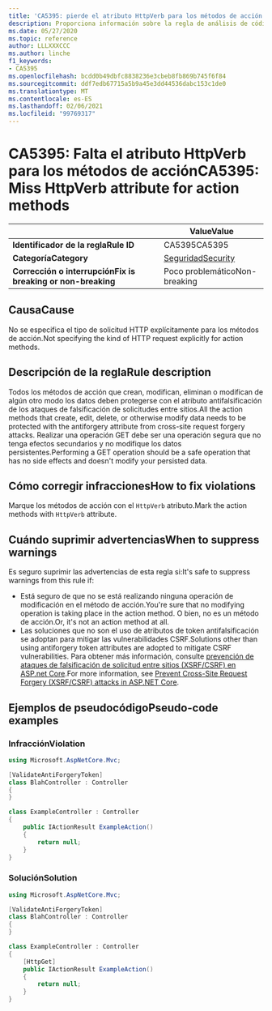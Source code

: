 ```yaml
---
title: 'CA5395: pierde el atributo HttpVerb para los métodos de acción (análisis de código)'
description: Proporciona información sobre la regla de análisis de código CA5395, incluidas las causas, cómo corregir las infracciones y cuándo suprimirlas.
ms.date: 05/27/2020
ms.topic: reference
author: LLLXXXCCC
ms.author: linche
f1_keywords:
- CA5395
ms.openlocfilehash: bcdd0b49dbfc8838236e3cbeb8fb869b745f6f84
ms.sourcegitcommit: ddf7edb67715a5b9a45e3dd44536dabc153c1de0
ms.translationtype: MT
ms.contentlocale: es-ES
ms.lasthandoff: 02/06/2021
ms.locfileid: "99769317"
---
```

# <a name="ca5395-miss-httpverb-attribute-for-action-methods"></a><span data-ttu-id="99099-103">CA5395: Falta el atributo HttpVerb para los métodos de acción</span><span class="sxs-lookup"><span data-stu-id="99099-103">CA5395: Miss HttpVerb attribute for action methods</span></span>

| | <span data-ttu-id="99099-104">Value</span><span class="sxs-lookup"><span data-stu-id="99099-104">Value</span></span> |
|-|-|
| <span data-ttu-id="99099-105">**Identificador de la regla**</span><span class="sxs-lookup"><span data-stu-id="99099-105">**Rule ID**</span></span> |<span data-ttu-id="99099-106">CA5395</span><span class="sxs-lookup"><span data-stu-id="99099-106">CA5395</span></span>|
| <span data-ttu-id="99099-107">**Categoría**</span><span class="sxs-lookup"><span data-stu-id="99099-107">**Category**</span></span> |[<span data-ttu-id="99099-108">Seguridad</span><span class="sxs-lookup"><span data-stu-id="99099-108">Security</span></span>](security-warnings.md)|
| <span data-ttu-id="99099-109">**Corrección o interrupción**</span><span class="sxs-lookup"><span data-stu-id="99099-109">**Fix is breaking or non-breaking**</span></span> |<span data-ttu-id="99099-110">Poco problemático</span><span class="sxs-lookup"><span data-stu-id="99099-110">Non-breaking</span></span>|

## <a name="cause"></a><span data-ttu-id="99099-111">Causa</span><span class="sxs-lookup"><span data-stu-id="99099-111">Cause</span></span>

<span data-ttu-id="99099-112">No se especifica el tipo de solicitud HTTP explícitamente para los métodos de acción.</span><span class="sxs-lookup"><span data-stu-id="99099-112">Not specifying the kind of HTTP request explicitly for action methods.</span></span>

## <a name="rule-description"></a><span data-ttu-id="99099-113">Descripción de la regla</span><span class="sxs-lookup"><span data-stu-id="99099-113">Rule description</span></span>

<span data-ttu-id="99099-114">Todos los métodos de acción que crean, modifican, eliminan o modifican de algún otro modo los datos deben protegerse con el atributo antifalsificación de los ataques de falsificación de solicitudes entre sitios.</span><span class="sxs-lookup"><span data-stu-id="99099-114">All the action methods that create, edit, delete, or otherwise modify data needs to be protected with the antiforgery attribute from cross-site request forgery attacks.</span></span> <span data-ttu-id="99099-115">Realizar una operación GET debe ser una operación segura que no tenga efectos secundarios y no modifique los datos persistentes.</span><span class="sxs-lookup"><span data-stu-id="99099-115">Performing a GET operation should be a safe operation that has no side effects and doesn't modify your persisted data.</span></span>

## <a name="how-to-fix-violations"></a><span data-ttu-id="99099-116">Cómo corregir infracciones</span><span class="sxs-lookup"><span data-stu-id="99099-116">How to fix violations</span></span>

<span data-ttu-id="99099-117">Marque los métodos de acción con el `HttpVerb` atributo.</span><span class="sxs-lookup"><span data-stu-id="99099-117">Mark the action methods with `HttpVerb` attribute.</span></span>

## <a name="when-to-suppress-warnings"></a><span data-ttu-id="99099-118">Cuándo suprimir advertencias</span><span class="sxs-lookup"><span data-stu-id="99099-118">When to suppress warnings</span></span>

<span data-ttu-id="99099-119">Es seguro suprimir las advertencias de esta regla si:</span><span class="sxs-lookup"><span data-stu-id="99099-119">It's safe to suppress warnings from this rule if:</span></span>

- <span data-ttu-id="99099-120">Está seguro de que no se está realizando ninguna operación de modificación en el método de acción.</span><span class="sxs-lookup"><span data-stu-id="99099-120">You're sure that no modifying operation is taking place in the action method.</span></span> <span data-ttu-id="99099-121">O bien, no es un método de acción.</span><span class="sxs-lookup"><span data-stu-id="99099-121">Or, it's not an action method at all.</span></span>
- <span data-ttu-id="99099-122">Las soluciones que no son el uso de atributos de token antifalsificación se adoptan para mitigar las vulnerabilidades CSRF.</span><span class="sxs-lookup"><span data-stu-id="99099-122">Solutions other than using antiforgery token attributes are adopted to mitigate CSRF vulnerabilities.</span></span> <span data-ttu-id="99099-123">Para obtener más información, consulte [prevención de ataques de falsificación de solicitud entre sitios (XSRF/CSRF) en ASP.net Core](/aspnet/core/security/anti-request-forgery).</span><span class="sxs-lookup"><span data-stu-id="99099-123">For more information, see [Prevent Cross-Site Request Forgery (XSRF/CSRF) attacks in ASP.NET Core](/aspnet/core/security/anti-request-forgery).</span></span>

## <a name="pseudo-code-examples"></a><span data-ttu-id="99099-124">Ejemplos de pseudocódigo</span><span class="sxs-lookup"><span data-stu-id="99099-124">Pseudo-code examples</span></span>

### <a name="violation"></a><span data-ttu-id="99099-125">Infracción</span><span class="sxs-lookup"><span data-stu-id="99099-125">Violation</span></span>

```csharp
using Microsoft.AspNetCore.Mvc;

[ValidateAntiForgeryToken]
class BlahController : Controller
{
}

class ExampleController : Controller
{
    public IActionResult ExampleAction()
    {
        return null;
    }
}
```

### <a name="solution"></a><span data-ttu-id="99099-126">Solución</span><span class="sxs-lookup"><span data-stu-id="99099-126">Solution</span></span>

```csharp
using Microsoft.AspNetCore.Mvc;

[ValidateAntiForgeryToken]
class BlahController : Controller
{
}

class ExampleController : Controller
{
    [HttpGet]
    public IActionResult ExampleAction()
    {
        return null;
    }
}
```
